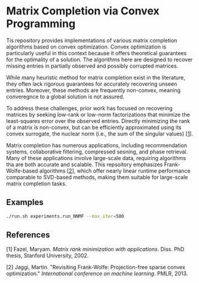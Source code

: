 # Matrix Completion via Convex Programming

Tis repository provides implementations of various matrix completion algorithms based on convex optimization. Convex optimization is particularly useful in this context because it offers theoretical guarantees for the optimality of a solution. The algorithms here are designed to recover missing entries in partially observed and possibly corrupted matrices.

While many heuristic method for matrix completion exist in the literature, they often lack rigorous guarantees for accurately recovering unseen entries. Moreover, these methods are frequently non-convex, meaning converegnce to a global solution is not assured.

To address these challenges, prior work has focused on recovering matrices by seeking low-rank or low-norm factorizations that minimize the least-squares error over the observed entries. Directly minimizing the rank of a matrix is non-convex, but can be efficiently approximated using its convex surrogate, the nuclear norm (i.e., the sum of the singular values) [[1](#ref1)].

Matrix completion has numerous applications, including recommendation systems, collaborative filtering, compressed sesning, and phase retrieval. Many of these applications involve large-scale data, requiring algorithms tha are both accurate and scalable. This repsoitory emphasizes Frank-Wolfe-based algorithms [[2](#ref2)], which offer nearly linear runtime performance comparable to SVD-based methods, making them suitable for large-scale matrix completion tasks.

## Examples

```bash
./run.sh experiments.run_NNMF --max_iter=500
```

## References

<a id="ref1"></a>[1] Fazel, Maryam. *Matrix rank minimization with applications*. Diss. PhD thesis, Stanford University, 2002.

<a id="ref2"></a>[2] Jaggi, Martin. "Revisiting Frank-Wolfe: Projection-free sparse convex optimization." *International conference on machine learning*. PMLR, 2013.
